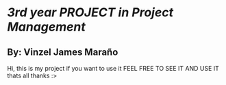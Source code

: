 # ***3rd year PROJECT in Project Management***
## By: Vinzel James Maraño

Hi, this is my project if you want to use it FEEL FREE TO SEE IT AND USE IT thats all thanks :>
